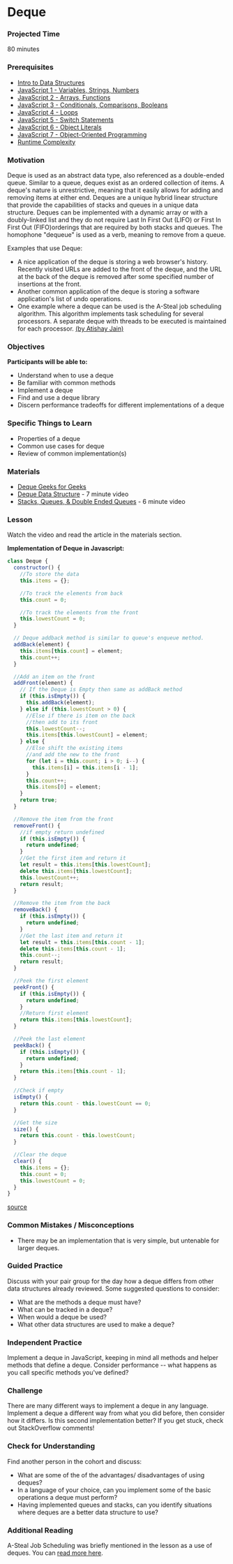 # Deque

### Projected Time

80 minutes

### Prerequisites

- [Intro to Data Structures](/data-structures/intro-to-data-structures.md)
- [JavaScript 1 - Variables, Strings, Numbers](/javascript/javascript-1-variables.md)
- [JavaScript 2 - Arrays, Functions](/javascript/javascript-2-array-functions.md)
- [JavaScript 3 - Conditionals, Comparisons, Booleans](/javascript/javascript-3-conditionals.md)
- [JavaScript 4 - Loops](/javascript/javascript-4-loops.md)
- [JavaScript 5 - Switch Statements](/javascript/javascript-5-switch.md)
- [JavaScript 6 - Object Literals](/javascript/javascript-6-object-literals.md)
- [JavaScript 7 - Object-Oriented Programming](/javascript/javascript-7-oop.md)
- [Runtime Complexity](/runtime-complexity/runtime-complexity.md)

### Motivation

Deque is used as an abstract data type, also referenced as a double-ended queue.
Similar to a queue, deques exist as an ordered collection of items. A deque's nature is unrestrictive, meaning that it easily allows for adding and removing items at either end. Deques are a unique hybrid linear structure that provide the capabilities of stacks and queues in a unique data structure. Deques can be implemented with a dynamic array or with a doubly-linked list and they do not require Last In First Out (LIFO) or First In First Out (FIFO)orderings that are required by both stacks and queues. The homophone "dequeue" is used as a verb, meaning to remove from a queue.

Examples that use Deque:

- A nice application of the deque is storing a web browser's history. Recently visited URLs are added to the front of the deque, and the URL at the back of the deque is removed after some specified number of insertions at the front.
- Another common application of the deque is storing a software application's list of undo operations.
- One example where a deque can be used is the A-Steal job scheduling algorithm. This algorithm implements task scheduling for several processors. A separate deque with threads to be executed is maintained for each processor.
  [(by Atishay Jain)](https://www.quora.com/What-are-some-of-the-real-life-application-of-Deque)

### Objectives

**Participants will be able to:**

- Understand when to use a deque
- Be familiar with common methods
- Implement a deque
- Find and use a deque library
- Discern performance tradeoffs for different implementations of a deque

### Specific Things to Learn

- Properties of a deque
- Common use cases for deque
- Review of common implementation(s)

### Materials

- [Deque Geeks for Geeks](https://www.geeksforgeeks.org/deque-set-1-introduction-applications/)
- [Deque Data Structure](https://www.youtube.com/watch?v=kLBuJ1Hle8g) - 7 minute video
- [Stacks, Queues, & Double Ended Queues](https://youtu.be/IITnvmnfi_Y) - 6 minute video

### Lesson

<!-- Review content from slides (TODO: add link here when available). -->

Watch the video and read the article in the materials section.

**Implementation of Deque in Javascript:**

```js
class Deque {
  constructor() {
    //To store the data
    this.items = {};

    //To track the elements from back
    this.count = 0;

    //To track the elements from the front
    this.lowestCount = 0;
  }

  // Deque addback method is similar to queue's enqueue method.
  addBack(element) {
    this.items[this.count] = element;
    this.count++;
  }

  //Add an item on the front
  addFront(element) {
    // If the Deque is Empty then same as addBack method
    if (this.isEmpty()) {
      this.addBack(element);
    } else if (this.lowestCount > 0) {
      //Else if there is item on the back
      //then add to its front
      this.lowestCount--;
      this.items[this.lowestCount] = element;
    } else {
      //Else shift the existing items
      //and add the new to the front
      for (let i = this.count; i > 0; i--) {
        this.items[i] = this.items[i - 1];
      }
      this.count++;
      this.items[0] = element;
    }
    return true;
  }

  //Remove the item from the front
  removeFront() {
    //if empty return undefined
    if (this.isEmpty()) {
      return undefined;
    }
    //Get the first item and return it
    let result = this.items[this.lowestCount];
    delete this.items[this.lowestCount];
    this.lowestCount++;
    return result;
  }

  //Remove the item from the back
  removeBack() {
    if (this.isEmpty()) {
      return undefined;
    }
    //Get the last item and return it
    let result = this.items[this.count - 1];
    delete this.items[this.count - 1];
    this.count--;
    return result;
  }

  //Peek the first element
  peekFront() {
    if (this.isEmpty()) {
      return undefined;
    }
    //Return first element
    return this.items[this.lowestCount];
  }

  //Peek the last element
  peekBack() {
    if (this.isEmpty()) {
      return undefined;
    }
    return this.items[this.count - 1];
  }

  //Check if empty
  isEmpty() {
    return this.count - this.lowestCount == 0;
  }

  //Get the size
  size() {
    return this.count - this.lowestCount;
  }

  //Clear the deque
  clear() {
    this.items = {};
    this.count = 0;
    this.lowestCount = 0;
  }
}
```

[source](https://github.com/swarup260/Learning_Algorithms/blob/master/data_structure/Dequeue.js)

### Common Mistakes / Misconceptions

- There may be an implementation that is very simple, but untenable for larger deques.

### Guided Practice

Discuss with your pair group for the day how a deque differs from other data structures already reviewed. Some suggested questions to consider:

- What are the methods a deque must have?
- What can be tracked in a deque?
- When would a deque be used?
- What other data structures are used to make a deque?

### Independent Practice

Implement a deque in JavaScript, keeping in mind all methods and helper methods that define a deque. Consider performance -- what happens as you call specific methods you've defined?

### Challenge

There are many different ways to implement a deque in any language. Implement a deque a different way from what you did before, then consider how it differs. Is this second implementation better? If you get stuck, check out StackOverflow comments!

### Check for Understanding

Find another person in the cohort and discuss:

- What are some of the of the advantages/ disadvantages of using deques?
- In a language of your choice, can you implement some of the basic operations a deque must perform?
- Having implemented queues and stacks, can you identify situations where deques are a better data structure to use?

### Additional Reading

A-Steal Job Scheduling was briefly mentioned in the lesson as a use of deques. You can [read more here](http://supertech.csail.mit.edu/papers/steal.pdf).
